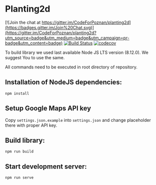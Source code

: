 # Planting2d

[![Join the chat at https://gitter.im/CodeForPoznan/planting2d](https://badges.gitter.im/Join%20Chat.svg)](https://gitter.im/CodeForPoznan/planting2d?utm_source=badge&utm_medium=badge&utm_campaign=pr-badge&utm_content=badge)
[![Build Status](https://travis-ci.com/CodeForPoznan/planting2d.svg?branch=master)](https://travis-ci.com/CodeForPoznan/planting2d)
[![codecov](https://codecov.io/gh/CodeForPoznan/planting2d/branch/master/graph/badge.svg)](https://codecov.io/gh/CodeForPoznan/planting2d)



To build library we used last available Node JS LTS version (8.12.0). We suggest You to use the same.

All commands need to be executed in root directory of repository.

## Installation of NodeJS dependencies:

```shell
npm install
```

## Setup Google Maps API key

Copy `settings.json.example` into `settings.json` and change placeholder there with proper API key.

## Build library:

```shell
npm run build
```

## Start development server:

```shell
npm run serve
```
